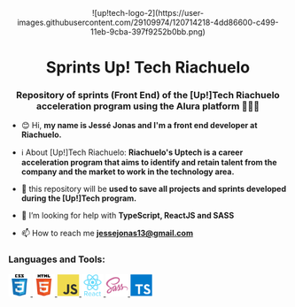<div align="center">
  ![up!tech-logo-2](https://user-images.githubusercontent.com/29109974/120714218-4dd86600-c499-11eb-9cba-397f9252b0bb.png)
</div>

<h1 align="center">Sprints Up! Tech Riachuelo</h1>

<h3 align="center">Repository of sprints (Front End) of the [Up!]Tech Riachuelo acceleration program using the Alura platform 👩🏻‍💻</h3>

- 😊 Hi, **my name is Jessé Jonas and I'm a front end developer at Riachuelo.**

- ℹ About [Up!]Tech Riachuelo: **Riachuelo's Uptech is a career acceleration program that aims to identify and retain talent from the company and the market to work in the technology area.**

- 📁 this repository will be **used to save all projects and sprints developed during the [Up!]Tech program.**

- 🤝 I’m looking for help with **TypeScript, ReactJS and SASS**

- 📫 How to reach me **jessejonas13@gmail.com**


<h3 align="left">Languages and Tools:</h3>
<p align="left"> <a href="https://www.w3schools.com/css/" target="_blank"> <img src="https://raw.githubusercontent.com/devicons/devicon/master/icons/css3/css3-original-wordmark.svg" alt="css3" width="40" height="40"/> </a> <a href="https://www.w3.org/html/" target="_blank"> <img src="https://raw.githubusercontent.com/devicons/devicon/master/icons/html5/html5-original-wordmark.svg" alt="html5" width="40" height="40"/> </a> <a href="https://developer.mozilla.org/en-US/docs/Web/JavaScript" target="_blank"> <img src="https://raw.githubusercontent.com/devicons/devicon/master/icons/javascript/javascript-original.svg" alt="javascript" width="40" height="40"/> </a> <a href="https://reactjs.org/" target="_blank"> <img src="https://raw.githubusercontent.com/devicons/devicon/master/icons/react/react-original-wordmark.svg" alt="react" width="40" height="40"/> </a> <a href="https://sass-lang.com" target="_blank"> <img src="https://raw.githubusercontent.com/devicons/devicon/master/icons/sass/sass-original.svg" alt="sass" width="40" height="40"/> </a> <a href="https://www.typescriptlang.org/" target="_blank"> <img src="https://raw.githubusercontent.com/devicons/devicon/master/icons/typescript/typescript-original.svg" alt="typescript" width="40" height="40"/> </a> </p>
